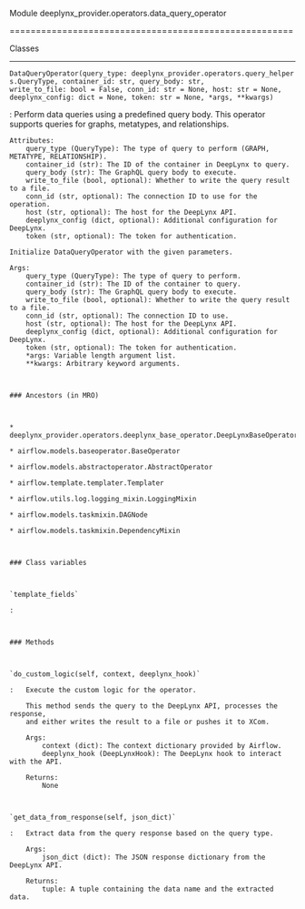 Module deeplynx_provider.operators.data_query_operator
======================================================






Classes
-------

`DataQueryOperator(query_type: deeplynx_provider.operators.query_helpers.QueryType, container_id: str, query_body: str, write_to_file: bool = False, conn_id: str = None, host: str = None, deeplynx_config: dict = None, token: str = None, *args, **kwargs)`
:   Perform data queries using a predefined query body. This operator supports queries
    for graphs, metatypes, and relationships.
    
    Attributes:
        query_type (QueryType): The type of query to perform (GRAPH, METATYPE, RELATIONSHIP).
        container_id (str): The ID of the container in DeepLynx to query.
        query_body (str): The GraphQL query body to execute.
        write_to_file (bool, optional): Whether to write the query result to a file.
        conn_id (str, optional): The connection ID to use for the operation.
        host (str, optional): The host for the DeepLynx API.
        deeplynx_config (dict, optional): Additional configuration for DeepLynx.
        token (str, optional): The token for authentication.
    
    Initialize DataQueryOperator with the given parameters.
    
    Args:
        query_type (QueryType): The type of query to perform.
        container_id (str): The ID of the container to query.
        query_body (str): The GraphQL query body to execute.
        write_to_file (bool, optional): Whether to write the query result to a file.
        conn_id (str, optional): The connection ID to use.
        host (str, optional): The host for the DeepLynx API.
        deeplynx_config (dict, optional): Additional configuration for DeepLynx.
        token (str, optional): The token for authentication.
        *args: Variable length argument list.
        **kwargs: Arbitrary keyword arguments.

    ### Ancestors (in MRO)

    * deeplynx_provider.operators.deeplynx_base_operator.DeepLynxBaseOperator
    * airflow.models.baseoperator.BaseOperator
    * airflow.models.abstractoperator.AbstractOperator
    * airflow.template.templater.Templater
    * airflow.utils.log.logging_mixin.LoggingMixin
    * airflow.models.taskmixin.DAGNode
    * airflow.models.taskmixin.DependencyMixin

    ### Class variables

    `template_fields`
    :

    ### Methods

    `do_custom_logic(self, context, deeplynx_hook)`
    :   Execute the custom logic for the operator.
        
        This method sends the query to the DeepLynx API, processes the response,
        and either writes the result to a file or pushes it to XCom.
        
        Args:
            context (dict): The context dictionary provided by Airflow.
            deeplynx_hook (DeepLynxHook): The DeepLynx hook to interact with the API.
        
        Returns:
            None

    `get_data_from_response(self, json_dict)`
    :   Extract data from the query response based on the query type.
        
        Args:
            json_dict (dict): The JSON response dictionary from the DeepLynx API.
        
        Returns:
            tuple: A tuple containing the data name and the extracted data.